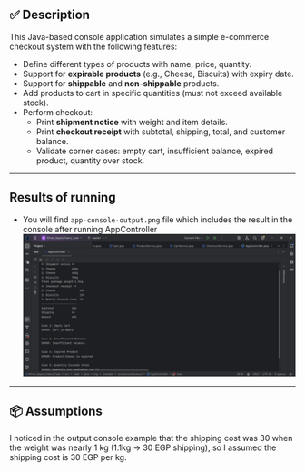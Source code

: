 ## ✅ Description

This Java-based console application simulates a simple e-commerce checkout system with the following features:

- Define different types of products with name, price, quantity.
- Support for **expirable products** (e.g., Cheese, Biscuits) with expiry date.
- Support for **shippable** and **non-shippable** products.
- Add products to cart in specific quantities (must not exceed available stock).
- Perform checkout:
  - Print **shipment notice** with weight and item details.
  - Print **checkout receipt** with subtotal, shipping, total, and customer balance.
  - Validate corner cases: empty cart, insufficient balance, expired product, quantity over stock.
---

## Results of running
- You will find ```app-console-output.png``` file which includes the result in the console after running AppController
  ![app-console-output.png](images/app-console-output.png)

---

## 📦 Assumptions 
I noticed in the output console example that the shipping cost was 30 when the weight was nearly 1 kg (1.1kg → 30 EGP shipping), so I assumed the shipping cost is 30 EGP per kg.
